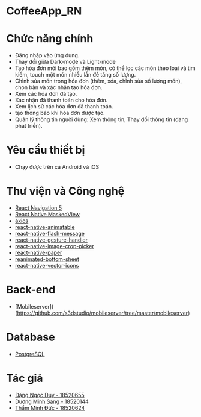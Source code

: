 # CoffeeApp_RN

# Chức năng chính
- Đăng nhập vào ứng dụng.
- Thay đổi giữa Dark-mode và Light-mode
- Tạo hóa đơn mới bao gồm thêm món, có thể lọc các món theo loại và tìm kiếm, touch một món nhiều lần để tăng số lượng.
- Chỉnh sửa món trong hóa đơn (thêm, xóa, chỉnh sửa số lượng món), chọn bàn và xác nhận tạo hóa đơn.
- Xem các hóa đơn đã tạo.
- Xác nhận đã thanh toán cho hóa đơn.
- Xem lịch sử các hóa đơn đã thanh toán.
- tạo thông báo khi hóa đơn được tạo.
- Quản lý thông tin người dùng: Xem thông tin, Thay đổi thông tin (đang phát triển).

# Yêu cầu thiết bị
- Chạy được trên cả Android và iOS

# Thư viện và Công nghệ
- [React Navigation 5](https://github.com/react-navigation/react-navigation)
- [React Native MaskedView](https://github.com/react-native-masked-view/masked-view)
- [axios](https://github.com/axios/axios)
- [react-native-animatable](https://github.com/oblador/react-native-animatable)
- [react-native-flash-message](https://github.com/lucasferreira/react-native-flash-message)
- [react-native-gesture-handler](https://github.com/software-mansion/react-native-gesture-handler)
- [react-native-image-crop-picker](https://github.com/ivpusic/react-native-image-crop-picker)
- [react-native-paper](https://github.com/callstack/react-native-paper)
- [reanimated-bottom-sheet](https://github.com/osdnk/react-native-reanimated-bottom-sheet)
- [react-native-vector-icons](https://github.com/oblador/react-native-vector-icons)

# Back-end
- [Mobileserver])(https://github.com/s3dstudio/mobileserver/tree/master/mobileserver)

# Database
- [PostgreSQL](https://www.postgresql.org/)

# Tác giả
- [Đặng Ngọc Duy - 18520655](https://www.facebook.com/duydnsieudeptrai)
- [Dương Minh Sang - 18520144](https://www.facebook.com/ongnoi149)
- [Thẩm Minh Đức - 18520624](https://www.facebook.com/cudddd93) 
